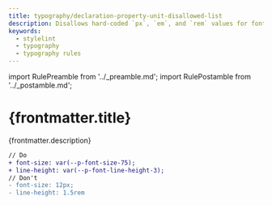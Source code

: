 ```yaml
---
title: typography/declaration-property-unit-disallowed-list
description: Disallows hard-coded `px`, `em`, and `rem` values for font-size and line-height properties.
keywords:
  - stylelint
  - typography
  - typography rules
---
```


import RulePreamble from '../_preamble.md';
import RulePostamble from '../_postamble.md';

# {frontmatter.title}

<Lede>{frontmatter.description}</Lede>

<RulePreamble category="typography" />

```diff
// Do
+ font-size: var(--p-font-size-75);
+ line-height: var(--p-font-line-height-3);
// Don't
- font-size: 12px;
- line-height: 1.5rem
```

<RulePostamble />
